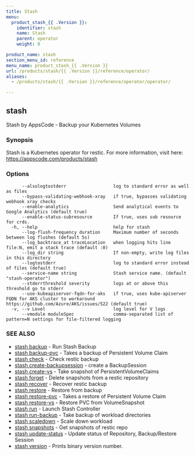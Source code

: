 ```yaml
---
title: Stash
menu:
  product_stash_{{ .Version }}:
    identifier: stash
    name: Stash
    parent: operator
    weight: 0

product_name: stash
section_menu_id: reference
menu_name: product_stash_{{ .Version }}
url: /products/stash/{{ .Version }}/reference/operator/
aliases:
  - /products/stash/{{ .Version }}/reference/operator/operator/

---
```

## stash

Stash by AppsCode - Backup your Kubernetes Volumes

### Synopsis

Stash is a Kubernetes operator for restic. For more information, visit here: https://appscode.com/products/stash

### Options

```
      --alsologtostderr                  log to standard error as well as files
      --bypass-validating-webhook-xray   if true, bypasses validating webhook xray checks
      --enable-analytics                 Send analytical events to Google Analytics (default true)
      --enable-status-subresource        If true, uses sub resource for crds.
  -h, --help                             help for stash
      --log-flush-frequency duration     Maximum number of seconds between log flushes (default 5s)
      --log_backtrace_at traceLocation   when logging hits line file:N, emit a stack trace (default :0)
      --log_dir string                   If non-empty, write log files in this directory
      --logtostderr                      log to standard error instead of files (default true)
      --service-name string              Stash service name. (default "stash-operator")
      --stderrthreshold severity         logs at or above this threshold go to stderr
      --use-kubeapiserver-fqdn-for-aks   if true, uses kube-apiserver FQDN for AKS cluster to workaround https://github.com/Azure/AKS/issues/522 (default true)
  -v, --v Level                          log level for V logs
      --vmodule moduleSpec               comma-separated list of pattern=N settings for file-filtered logging
```

### SEE ALSO

* [stash backup](/docs/reference/operator/stash_backup.md)	 - Run Stash Backup
* [stash backup-pvc](/docs/reference/operator/stash_backup-pvc.md)	 - Takes a backup of Persistent Volume Claim
* [stash check](/docs/reference/operator/stash_check.md)	 - Check restic backup
* [stash create-backupsession](/docs/reference/operator/stash_create-backupsession.md)	 - create a BackupSession
* [stash create-vs](/docs/reference/operator/stash_create-vs.md)	 - Take snapshot of PersistentVolumeClaims
* [stash forget](/docs/reference/operator/stash_forget.md)	 - Delete snapshots from a restic repository
* [stash recover](/docs/reference/operator/stash_recover.md)	 - Recover restic backup
* [stash restore](/docs/reference/operator/stash_restore.md)	 - Restore from backup
* [stash restore-pvc](/docs/reference/operator/stash_restore-pvc.md)	 - Takes a restore of Persistent Volume Claim
* [stash restore-vs](/docs/reference/operator/stash_restore-vs.md)	 - Restore PVC from VolumeSnapshot
* [stash run](/docs/reference/operator/stash_run.md)	 - Launch Stash Controller
* [stash run-backup](/docs/reference/operator/stash_run-backup.md)	 - Take backup of workload directories
* [stash scaledown](/docs/reference/operator/stash_scaledown.md)	 - Scale down workload
* [stash snapshots](/docs/reference/operator/stash_snapshots.md)	 - Get snapshots of restic repo
* [stash update-status](/docs/reference/operator/stash_update-status.md)	 - Update status of Repository, Backup/Restore Session
* [stash version](/docs/reference/operator/stash_version.md)	 - Prints binary version number.

